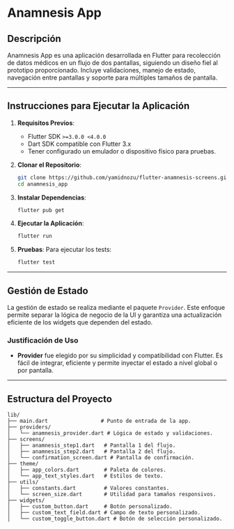 
# Anamnesis App

## Descripción
Anamnesis App es una aplicación desarrollada en Flutter para recolección de datos médicos 
en un flujo de dos pantallas, siguiendo un diseño fiel al prototipo proporcionado. 
Incluye validaciones, manejo de estado, navegación entre pantallas y soporte para 
múltiples tamaños de pantalla.

---

## Instrucciones para Ejecutar la Aplicación

1. **Requisitos Previos**:
   - Flutter SDK `>=3.0.0 <4.0.0`
   - Dart SDK compatible con Flutter 3.x
   - Tener configurado un emulador o dispositivo físico para pruebas.

2. **Clonar el Repositorio**:
   ```bash
   git clone https://github.com/yamidnozu/flutter-anamnesis-screens.git
   cd anamnesis_app
   ```

3. **Instalar Dependencias**:
   ```bash
   flutter pub get
   ```

4. **Ejecutar la Aplicación**:
   ```bash
   flutter run
   ```

5. **Pruebas**:
   Para ejecutar los tests:
   ```bash
   flutter test
   ```

---

## Gestión de Estado
La gestión de estado se realiza mediante el paquete `Provider`. Este enfoque permite 
separar la lógica de negocio de la UI y garantiza una actualización eficiente de los 
widgets que dependen del estado.

### Justificación de Uso
- **Provider** fue elegido por su simplicidad y compatibilidad con Flutter. 
  Es fácil de integrar, eficiente y permite inyectar el estado a nivel global o por pantalla.

---

## Estructura del Proyecto
```plaintext
lib/
├── main.dart                 # Punto de entrada de la app.
├── providers/
│   └── anamnesis_provider.dart # Lógica de estado y validaciones.
├── screens/
│   ├── anamnesis_step1.dart   # Pantalla 1 del flujo.
│   ├── anamnesis_step2.dart   # Pantalla 2 del flujo.
│   └── confirmation_screen.dart # Pantalla de confirmación.
├── theme/
│   ├── app_colors.dart        # Paleta de colores.
│   └── app_text_styles.dart   # Estilos de texto.
├── utils/
│   ├── constants.dart         # Valores constantes.
│   └── screen_size.dart       # Utilidad para tamaños responsivos.
├── widgets/
│   ├── custom_button.dart     # Botón personalizado.
│   ├── custom_text_field.dart # Campo de texto personalizado.
│   └── custom_toggle_button.dart # Botón de selección personalizado.
```
